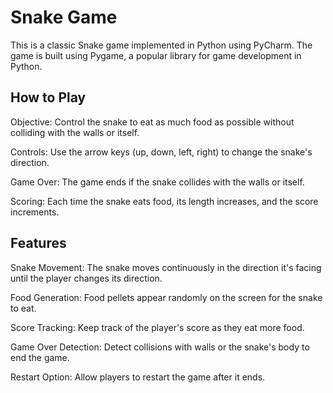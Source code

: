# Snake Game

This is a classic Snake game implemented in Python using PyCharm. The game is built using Pygame, a popular library for game development in Python.

## How to Play
Objective: Control the snake to eat as much food as possible without colliding with the walls or itself.

Controls: Use the arrow keys (up, down, left, right) to change the snake's direction.

Game Over: The game ends if the snake collides with the walls or itself.

Scoring: Each time the snake eats food, its length increases, and the score increments.

## Features
Snake Movement: The snake moves continuously in the direction it's facing until the player changes its direction.

Food Generation: Food pellets appear randomly on the screen for the snake to eat.

Score Tracking: Keep track of the player's score as they eat more food.

Game Over Detection: Detect collisions with walls or the snake's body to end the game.

Restart Option: Allow players to restart the game after it ends.
